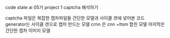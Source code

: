 code state ai 05기 project 1
captcha 해석하기 


captcha 파일은 복잡한 캡차파일들 간단한 모델과 사이클 갠에 넣어본 코드 
generator는 사이클 갠으로 캡차 만드는 모델
crnn 은 cnn +ltsm 합친 모델
마지막은 간단한 캡차 이미지 모델
